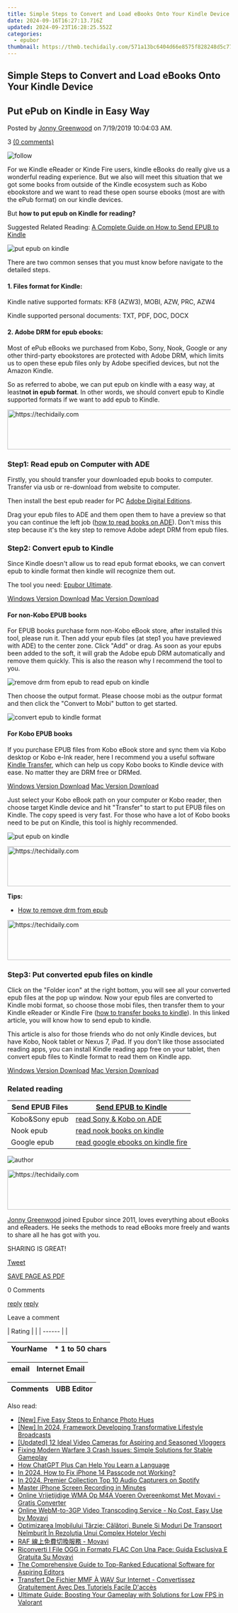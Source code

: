 ```yaml
---
title: Simple Steps to Convert and Load eBooks Onto Your Kindle Device
date: 2024-09-16T16:27:13.716Z
updated: 2024-09-23T16:28:25.552Z
categories:
  - epubor
thumbnail: https://thmb.techidaily.com/571a13bc6404d66e8575f828248d5c770574159f8a7664c56c7e33516dab19ed.jpg
---
```


## Simple Steps to Convert and Load eBooks Onto Your Kindle Device

## Put ePub on Kindle in Easy Way

Posted by [Jonny Greenwood](https://plus.google.com/u/0/+JonnyGreenwood999) on 7/19/2019 10:04:03 AM.

3 [(0 comments)](http://www.epubor.com/#comment-area) 

![follow](http://www.epubor.com/images/follow.png)

For we Kindle eReader or Kinde Fire users, kindle eBooks do really give us a wonderful reading experience. But we also will meet this situation that we got some books from outside of the Kindle ecosystem such as Kobo ebookstore and we want to read these open sourse ebooks (most are with the ePub format) on our kindle devices.

But **how to put epub on Kindle for reading?**

Suggested Related Reading: [A Complete Guide on How to Send EPUB to Kindle](https://tools.techidaily.com/epubor/products/)

![put epub on kindle](http://www.epubor.com/images/uppic/put-epub-on-kindle.jpg)

There are two common senses that you must know before navigate to the detailed steps.

#### **1\. Files format for Kindle:** 

Kindle native supported formats: KF8 (AZW3), MOBI, AZW, PRC, AZW4

Kindle supported personal documents: TXT, PDF, DOC, DOCX

#### **2\. Adobe DRM for epub ebooks:**

Most of ePub eBooks we purchased from Kobo, Sony, Nook, Google or any other third-party ebookstores are protected with Adobe DRM, which limits us to open these epub files only by Adobe specified devices, but not the Amazon Kindle.

So as referred to abobe, we can put epub on kindle with a easy way, at least**not in epub format**. In other words, we should convert epub to Kindle supported formats if we want to add epub to Kindle.

<!-- affiliate ads begin -->
<a href="https://appsumo.8odi.net/c/5597632/2094415/7443" target="_top" id="2094415">
  <img src="//a.impactradius-go.com/display-ad/7443-2094415" border="0" alt="https://techidaily.com" width="728" height="90"/>
</a>
<img height="0" width="0" src="https://appsumo.8odi.net/i/5597632/2094415/7443" style="position:absolute;visibility:hidden;" border="0" />
<!-- affiliate ads end -->

### Step1: Read epub on Computer with ADE

Firstly, you should transfer your downloaded epub books to computer. Transfer via usb or re-download from website to computer.

Then install the best epub reader for PC [Adobe Digital Editions](http://www.adobe.com/products/digital-editions/download.html).

Drag your epub files to ADE and them open them to have a preview so that you can continue the left job ([how to read books on ADE](https://tools.techidaily.com/epubor/products/)). Don't miss this step because it's the key step to remove Adobe adept DRM from epub files.

### Step2: Convert epub to Kindle

Since Kindle doesn't allow us to read epub format ebooks, we can convert epub to kindle format then kindle will recognize them out.

The tool you need: [Epubor Ultimate](https://tools.techidaily.com/epubor/ultimate/).

[Windows Version Download](https://tools.techidaily.com/epubor/ultimate/) [Mac Version Download](https://tools.techidaily.com/epubor/ultimate/) 

#### For non-Kobo EPUB books

For EPUB books purchase form non-Kobo eBook store, after installed this tool, please run it. Then add your epub files (at step1 you have previewed with ADE) to the center zone. Click "Add" or drag. As soon as your epubs been added to the soft, it will grab the Adobe epub DRM automatically and remove them quickly. This is also the reason why I recommend the tool to you.

![remove drm from epub to read epub on kindle](http://www.epubor.com/images/uppic/remove-drm-from-epub.jpg)

Then choose the output format. Please choose mobi as the outpur format and then click the "Convert to Mobi" button to get started.

![convert epub to kindle format](http://www.epubor.com/images/uppic/convert-epub-to-kindle.jpg)

#### For Kobo EPUB books

If you purchase EPUB files from Kobo eBook store and sync them via Kobo desktop or Kobo e-Ink reader, here I recommend you a useful software [Kindle Transfer](https://tools.techidaily.com/epubor/transfer/), which can help us copy Kobo books to Kindle device with ease. No matter they are DRM free or DRMed. 

[Windows Version Download](https://tools.techidaily.com/epubor/transfer/) [Mac Version Download](https://tools.techidaily.com/epubor/transfer/) 

Just select your Kobo eBook path on your computer or Kobo reader, then choose target Kindle device and hit "Transfer" to start to put EPUB files on Kindle. The copy speed is very fast. For those who have a lot of Kobo books need to be put on Kindle, this tool is highly recommended.

![put epub on kindle](http://www.epubor.com/images/uppic/put-kobo-epub-on-kindle.png)

<!-- affiliate ads begin -->
<a href="https://appsumo.8odi.net/c/5597632/2052062/7443" target="_top" id="2052062">
  <img src="//a.impactradius-go.com/display-ad/7443-2052062" border="0" alt="https://techidaily.com" width="728" height="90"/>
</a>
<img height="0" width="0" src="https://appsumo.8odi.net/i/5597632/2052062/7443" style="position:absolute;visibility:hidden;" border="0" />
<!-- affiliate ads end -->

**Tips:**

* [How to remove drm from epub](https://tools.techidaily.com/epubor/products/)

<!-- affiliate ads begin -->
<a href="https://jalbum-affiliate-program.sjv.io/c/5597632/1838960/17916" target="_top" id="1838960">
  <img src="//a.impactradius-go.com/display-ad/17916-1838960" border="0" alt="https://techidaily.com" width="728" height="90"/>
</a>
<img height="0" width="0" src="https://jalbum-affiliate-program.sjv.io/i/5597632/1838960/17916" style="position:absolute;visibility:hidden;" border="0" />
<!-- affiliate ads end -->

### Step3: Put converted epub files on kindle

Click on the "Folder icon" at the right bottom, you will see all your converted epub files at the pop up window. Now your epub files are converted to Kindle mobi format, so choose those mobi files, then transfer them to your Kindle eReader or Kindle Fire ([how to transfer books to kindle](https://tools.techidaily.com/epubor/products/)). In this linked article, you will know how to send epub to kindle.

This article is also for those friends who do not only Kindle devices, but have Kobo, Nook tablet or Nexus 7, iPad. If you don't like those associated reading apps, you can install Kindle reading app free on your tablet, then convert epub files to Kindle format to read them on Kindle app.

[Windows Version Download](https://tools.techidaily.com/epubor/ultimate/) [Mac Version Download](https://tools.techidaily.com/epubor/ultimate/) 

### Related reading

| Send EPUB Files | [Send EPUB to Kindle](https://tools.techidaily.com/epubor/products/)                                    |
| --------------- | --------------------------------------------------------------------------------------------------------- |
| Kobo&Sony epub  | [read Sony & Kobo on ADE](https://tools.techidaily.com/epubor/products/)                 |
| Nook epub       | [read nook books on kindle](https://tools.techidaily.com/epubor/products/)              |
| Google epub     | [read google ebooks on kindle fire](https://tools.techidaily.com/epubor/products/) |

![author](http://www.epubor.com/images/uppic/jonny.png)

<!-- affiliate ads begin -->
<a href="https://appsumo.8odi.net/c/5597632/2151893/7443" target="_top" id="2151893">
  <img src="//a.impactradius-go.com/display-ad/7443-2151893" border="0" alt="https://techidaily.com" width="728" height="90"/>
</a>
<img height="0" width="0" src="https://appsumo.8odi.net/i/5597632/2151893/7443" style="position:absolute;visibility:hidden;" border="0" />
<!-- affiliate ads end -->

[Jonny Greenwood](https://plus.google.com/u/0/+JonnyGreenwood999) joined Epubor since 2011, loves everything about eBooks and eReaders. He seeks the methods to read eBooks more freely and wants to share all he has got with you.

SHARING IS GREAT!

[Tweet](https://twitter.com/share) 

[SAVE PAGE AS PDF](https://tools.techidaily.com/epubor/products/) 

0 Comments

[reply](https://tools.techidaily.com/epubor/products/) [reply](https://tools.techidaily.com/epubor/products/) 

Leave a comment

| Rating |  |
| ------ |  |

| YourName | \*  1 to 50 chars |
| -------- | ----------------- |

| email | Internet Email |
| ----- | -------------- |

| Comments | UBB Editor |
| -------- | ---------- |

<ins class="adsbygoogle"
     style="display:block"
     data-ad-format="autorelaxed"
     data-ad-client="ca-pub-7571918770474297"
     data-ad-slot="1223367746"></ins>

<ins class="adsbygoogle"
     style="display:block"
     data-ad-client="ca-pub-7571918770474297"
     data-ad-slot="8358498916"
     data-ad-format="auto"
     data-full-width-responsive="true"></ins>

<span class="atpl-alsoreadstyle">Also read:</span>
<div><ul>
<li><a href="https://some-techniques.techidaily.com/new-five-easy-steps-to-enhance-photo-hues/"><u>[New] Five Easy Steps to Enhance Photo Hues</u></a></li>
<li><a href="https://youtube-docs.techidaily.com/n-2024-framework-developing-transformative-lifestyle-broadcasts/"><u>[New] In 2024, Framework Developing Transformative Lifestyle Broadcasts</u></a></li>
<li><a href="https://youtube-lab.techidaily.com/ed-12-ideal-video-cameras-for-aspiring-and-seasoned-vloggers/"><u>[Updated] 12 Ideal Video Cameras for Aspiring and Seasoned Vloggers</u></a></li>
<li><a href="https://program-issues.techidaily.com/fixing-modern-warfare-3-crash-issues-simple-solutions-for-stable-gameplay/"><u>Fixing Modern Warfare 3 Crash Issues: Simple Solutions for Stable Gameplay</u></a></li>
<li><a href="https://tech-hub.techidaily.com/how-chatgpt-plus-can-help-you-learn-a-language/"><u>How ChatGPT Plus Can Help You Learn a Language</u></a></li>
<li><a href="https://ios-unlock.techidaily.com/in-2024-how-to-fix-iphone-14-passcode-not-working-by-drfone-ios/"><u>In 2024, How to Fix iPhone 14 Passcode not Working?</u></a></li>
<li><a href="https://visual-screen-recording.techidaily.com/in-2024-premier-collection-top-10-audio-capturers-on-spotify/"><u>In 2024, Premier Collection Top 10 Audio Capturers on Spotify</u></a></li>
<li><a href="https://screen-video-capture.techidaily.com/master-iphone-screen-recording-in-minutes/"><u>Master iPhone Screen Recording in Minutes</u></a></li>
<li><a href="https://discover-answers.techidaily.com/online-vrijetijdige-wma-op-m4a-voeren-overeenkomst-met-movavi-gratis-converter/"><u>Online Vrijetijdige WMA Op M4A Voeren Overeenkomst Met Movavi - Gratis Converter</u></a></li>
<li><a href="https://discover-answers.techidaily.com/online-webm-to-3gp-video-transcoding-service-no-cost-easy-use-by-movavi/"><u>Online WebM-to-3GP Video Transcoding Service - No Cost, Easy Use by Movavi</u></a></li>
<li><a href="https://discover-answers.techidaily.com/optimizarea-imobilului-tarzie-calatori-bunele-si-moduri-de-transport-neimburit-in-rezolutia-unui-complex-hotelor-vechi/"><u>Optimizarea Imobilului Târzie: Călători, Bunele Și Moduri De Transport Neîmburit În Rezoluția Unui Complex Hotelor Vechi</u></a></li>
<li><a href="https://discover-answers.techidaily.com/raf-movavi/"><u>RAF 線上免費切換服務 - Movavi</u></a></li>
<li><a href="https://discover-answers.techidaily.com/riconverti-i-file-ogg-in-formato-flac-con-una-pace-guida-esclusiva-e-gratuita-su-movavi/"><u>Riconverti I File OGG in Formato FLAC Con Una Pace: Guida Esclusiva E Gratuita Su Movavi</u></a></li>
<li><a href="https://discover-answers.techidaily.com/the-comprehensive-guide-to-top-ranked-educational-software-for-aspiring-editors/"><u>The Comprehensive Guide to Top-Ranked Educational Software for Aspiring Editors</u></a></li>
<li><a href="https://discover-answers.techidaily.com/transfert-de-fichier-mmf-a-wav-sur-internet-convertissez-gratuitement-avec-des-tutoriels-facile-dacces/"><u>Transfert De Fichier MMF À WAV Sur Internet - Convertissez Gratuitement Avec Des Tutoriels Facile D'accès</u></a></li>
<li><a href="https://win-able.techidaily.com/ultimate-guide-boosting-your-gameplay-with-solutions-for-low-fps-in-valorant/"><u>Ultimate Guide: Boosting Your Gameplay with Solutions for Low FPS in Valorant</u></a></li>
</ul></div>

